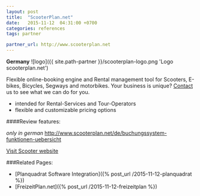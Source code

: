 ```yaml
---
layout: post
title:  "ScooterPlan.net"
date:   2015-11-12  04:31:00 +0700
categories: references
tags: partner

partner_url: http://www.scooterplan.net
---
```


**Germany**
![logo]({{ site.path-partner }}/scooterplan-logo.png 'Logo scooterplan.net')

<!--more-->

Flexible online-booking engine and Rental management tool for Scooters, E-bikes, Bicycles, Segways and motorbikes. Your business is unique? [Contact]({{page.partner_url}}/contact) us to see what we can do for you.

* intended for Rental-Services and Tour-Operators
* flexible and customizable pricing options


####Review features:

*only in german*
http://www.scooterplan.net/de/buchungssystem-funktionen-uebersicht

[Visit Scooter website ]({{partner_url}})

###Related Pages:

* [Planquadrat Software Integration]({% post_url /2015-11-12-planquadrat %})
* [FreizeitPlan.net]({% post_url /2015-11-12-freizeitplan %})

